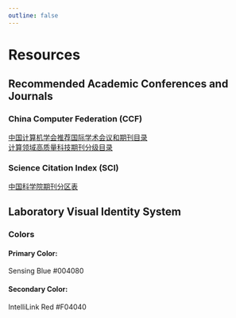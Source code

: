 ```yaml
---
outline: false
---
```


# Resources

## Recommended Academic Conferences and Journals
### China Computer Federation (CCF)
[中国计算机学会推荐国际学术会议和期刊目录](https://www.ccf.org.cn/Academic_Evaluation/By_category/)  
[计算领域高质量科技期刊分级目录](https://www.ccf.org.cn/ccftjgjxskwml/)

### Science Citation Index (SCI)
[中国科学院期刊分区表](http://www.fenqubiao.com/Default.aspx)

## Laboratory Visual Identity System
### Colors
#### Primary Color:  
Sensing Blue #004080  
#### Secondary Color:  
IntelliLink Red #F04040
